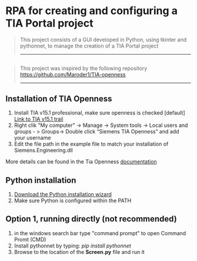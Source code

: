 # RPA for creating and configuring a TIA Portal project     
>This project consists of a GUI developed in Python, using tkinter and pythonnet, to manage the creation of a TIA Portal project
><hr>
## 
    
> This project was inspired by the following repository
https://github.com/Maroder1/TIA-openness
> <hr>


 


## Installation of TIA Openness

 1. Install TIA v15.1 professional, make sure openness is checked [default]
	[Link to TIA v15.1 trail](https://support.industry.siemens.com/cs/ww/en/view/109761045)
 2. Right clik "My computer" -> Manage -> System tools -> Local users and groups - > Groups-> Double click “Siemens TIA Openness” and add your username
 3. Edit the file path in the example file to match your installation of Siemens.Engineering.dll

More details can be found in the Tia Openness [documentation](https://support.industry.siemens.com/cs/document/109792902/tia-portal-openness-automation-of-engineering-workflows?dti=0&lc=en-WW)

## Python installation
 1. [Download the Python installation wizard](https://www.python.org/downloads)
 2. Make sure Python is configured within the PATH 


## Option 1, running directly (not recommended)

 1. in the windows search bar type "command prompt" to open Command Promt (CMD)
 2. Install pythonnet by typing: *pip install pythonnet*
 3. Browse to the location of the **Screen.py** file and run it
